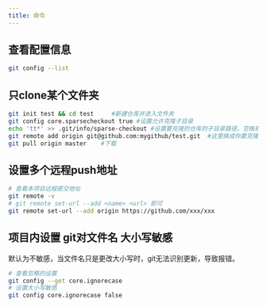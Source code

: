 ```yaml
---
title: 命令
---
```

## 查看配置信息
```bash
git config --list
```
## 只clone某个文件夹
```bash
git init test && cd test     #新建仓库并进入文件夹
git config core.sparsecheckout true #设置允许克隆子目录
echo 'tt*' >> .git/info/sparse-checkout #设置要克隆的仓库的子目录路径，空格别漏
git remote add origin git@github.com:mygithub/test.git  #这里换成你要克隆的项目和库
git pull origin master    #下载
```
## 设置多个远程push地址
```bash
# 查看本项目远程提交地址
git remote -v
# git remote set-url --add <name> <url> 即可
git remote set-url --add origin https://github.com/xxx/xxx
```
## 项目内设置 git对文件名 大小写敏感
默认为不敏感，当文件名只是更改大小写时，git无法识别更新，导致报错。
```bash
# 查看忽略的设置
git config --get core.ignorecase
# 设置大小写敏感
git config core.ignorecase false
```

